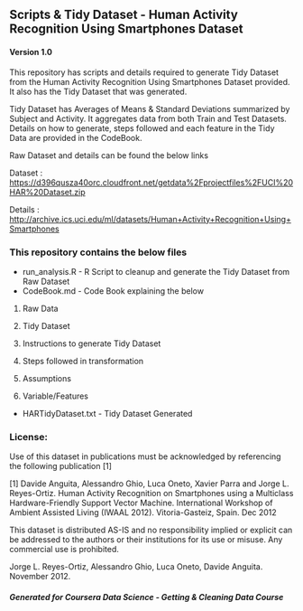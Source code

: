 ## Scripts & Tidy Dataset - Human Activity Recognition Using Smartphones Dataset
#### Version 1.0

This repository has scripts and details required to generate Tidy Dataset from the Human Activity Recognition Using Smartphones Dataset provided. It also has the Tidy Dataset that was generated.

Tidy Dataset has Averages of Means & Standard Deviations summarized by Subject and Activity. It aggregates data from both Train and Test Datasets. Details on how to generate, steps followed and each feature in the Tidy Data are provided in the CodeBook.

Raw Dataset and details can be found the below links

Dataset : https://d396qusza40orc.cloudfront.net/getdata%2Fprojectfiles%2FUCI%20HAR%20Dataset.zip

Details : http://archive.ics.uci.edu/ml/datasets/Human+Activity+Recognition+Using+Smartphones

### This repository contains the below files
* run_analysis.R - R Script to cleanup and generate the Tidy Dataset from Raw Dataset
* CodeBook.md - Code Book explaining the below
 
 1) Raw Data

 2) Tidy Dataset
 
 3) Instructions to generate Tidy Dataset
 
 4) Steps followed in transformation
 
 6) Assumptions
 
 5) Variable/Features

* HARTidyDataset.txt - Tidy Dataset Generated

### License:

Use of this dataset in publications must be acknowledged by referencing the following publication [1] 

[1] Davide Anguita, Alessandro Ghio, Luca Oneto, Xavier Parra and Jorge L. Reyes-Ortiz. Human Activity Recognition on Smartphones using a Multiclass Hardware-Friendly Support Vector Machine. International Workshop of Ambient Assisted Living (IWAAL 2012). Vitoria-Gasteiz, Spain. Dec 2012

This dataset is distributed AS-IS and no responsibility implied or explicit can be addressed to the authors or their institutions for its use or misuse. Any commercial use is prohibited.

Jorge L. Reyes-Ortiz, Alessandro Ghio, Luca Oneto, Davide Anguita. November 2012.

##### Generated for Coursera Data Science - Getting & Cleaning Data Course

